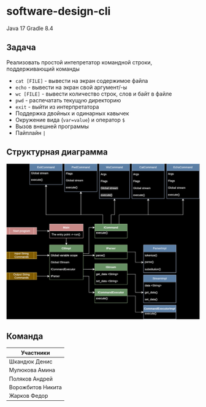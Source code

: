 # software-design-cli

Java 17
Gradle 8.4

## Задача
Реализовать простой интепретатор командной строки, поддерживающий команды

- `cat [FILE]` - вывести на экран содержимое файла
- `echo` - вывести на экран свой аргумент/-ы
- `wc [FILE]` - вывести количество строк, слов и байт в файле
- `pwd` - распечатать текущую директорию
- `exit` - выйти из интерпретатора
- Поддержка двойных и одинарных кавычек
- Окружение вида (`var=value`) и оператор `$`
- Вызов внешней программы
- Пайплайн `|`

## Структурная диаграмма

![First iteration scheme](/images/architecure_fix.drawio.svg)

## Команда

| Участники |
|-----------|
| Шкандюк Денис  |
| Мулюкова Амина  |
| Поляков Андрей  |
| Ворожбитов Никита  |
| Жарков Федор  |
